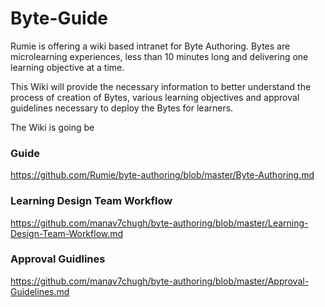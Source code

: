 # Byte-Guide
Rumie is offering a wiki based intranet for Byte Authoring. Bytes are microlearning experiences, less than 10 minutes long and delivering one learning objective at a time. 

This Wiki will provide the necessary information to better understand the process of creation of Bytes, various learning objectives and approval guidelines necessary to deploy the Bytes for learners.  

The Wiki is going be 

### Guide 
https://github.com/Rumie/byte-authoring/blob/master/Byte-Authoring.md

### Learning Design Team Workflow
https://github.com/manav7chugh/byte-authoring/blob/master/Learning-Design-Team-Workflow.md

### Approval Guidlines 
https://github.com/manav7chugh/byte-authoring/blob/master/Approval-Guidelines.md
